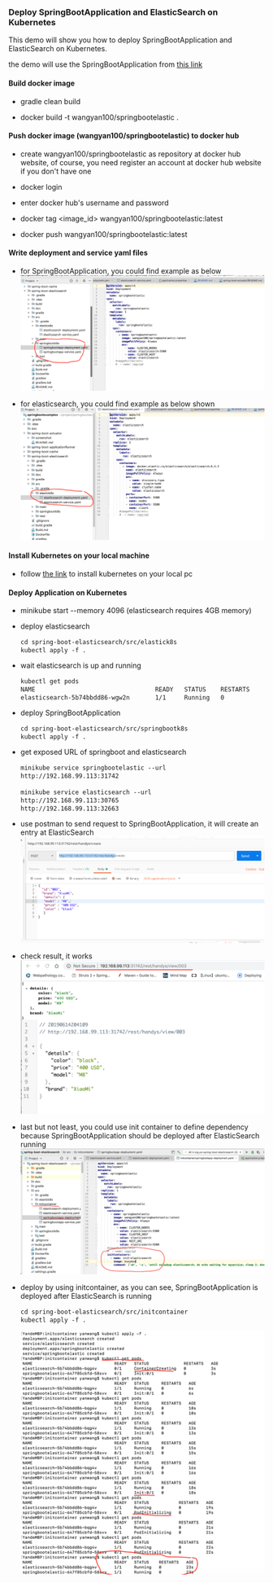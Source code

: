### Deploy SpringBootApplication and ElasticSearch on Kubernetes

This demo will show you how to deploy  SpringBootApplication and ElasticSearch on Kubernetes.

the demo will use the SpringBootApplication from [this link](https://github.com/wangyan100/springbootexamples/tree/master/spring-boot-elasticsearch)

#### Build docker image

-  gradle clean build

-  docker build  -t wangyan100/springbootelastic . 

#### Push docker image (wangyan100/springbootelastic) to docker hub

- create wangyan100/springbootelastic as repository at docker hub website, of course, you need register an account at docker hub website if you don't have one
- docker login

- enter docker hub's username and password 

- docker tag <image_id> wangyan100/springbootelastic:latest 

- docker push wangyan100/springbootelastic:latest

#### Write deployment and service yaml files 

- for SpringBootApplication, you could find example as below 
  ![1](doc/01.png)
  
- for elasticsearch, you could find example as below shown
  ![2](doc/02.png)

#### Install Kubernetes on your local machine

- follow [the link](https://kubernetes.io/docs/tasks/tools/install-minikube/) to install kubernetes on your local pc

#### Deploy Application on Kubernetes

- minikube start --memory 4096 (elasticsearch requires 4GB memory)

- deploy elasticsearch 

    ```
    cd spring-boot-elasticsearch/src/elastick8s
    kubectl apply -f . 
    ```
- wait elasticsearch is up and running 
   ```
   kubectl get pods
   NAME                                 READY   STATUS    RESTARTS   
   elasticsearch-5b74bbdd86-wgw2n       1/1     Running   0        
   ```
- deploy SpringBootApplication

    ```
    cd spring-boot-elasticsearch/src/springbootk8s
    kubectl apply -f . 
    ```
- get exposed URL of springboot and elasticsearch 

    ```
    minikube service springbootelastic --url
    http://192.168.99.113:31742
    
    minikube service elasticsearch --url
    http://192.168.99.113:30765
    http://192.168.99.113:32663
    ```
    
- use postman to send request to SpringBootApplication, it will create an entry at ElasticSearch
  ![3](doc/03.png)

- check result, it works 
  ![4](doc/04.png)
  
- last but not least, you could use init container to define dependency because SpringBootApplication should be deployed after ElasticSearch running
  ![5](doc/05.png)
  
- deploy by using initcontainer, as you can see, SpringBootApplication is deployed after ElasticSearch is running
    ```
    cd spring-boot-elasticsearch/src/initcontainer
    kubectl apply -f . 
    ```
    ![6](doc/06.png)
   


 